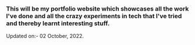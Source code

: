 ### This will be my portfolio website which showcases all the work I've done and all the crazy experiments in tech that I've tried and thereby learnt interesting stuff.

Updated on:- 02 October, 2022.